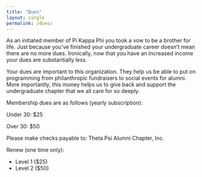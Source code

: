 ```yaml
---
title: "Dues"
layout: single
permalink: /dues/
---
```


As an initiated member of Pi Kappa Phi you took a vow to be a brother for life.
Just because you’ve finished your undergraduate career doesn’t mean there are no
more dues. Ironically, now that you have an increased income your dues are
substantially less.

Your dues are important to this organization. They help us be able to put on
programming from philanthropic fundraisers to social events for alumni.
More importantly, this money helps us to give back and support the undergraduate
chapter that we all care for so deeply.

Membership dues are as follows (yearly subscription):

Under 30: $25

Over 30: $50

Please make checks payable to: Theta Psi Alumni Chapter, Inc.

Renew (one time only):

* Level 1 ($25)
* Level 2 ($50)
